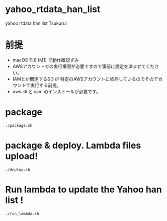# yahoo_rtdata_han_list
yahoo rtdata han list Tsukuru!

# 前提
* macOS 11.6 (M1) で動作確認ずみ
* AWSアカウントでの実行権限が必要ですので事前に設定を済ませてください。
* IAMとか関連するS３が 特定のAWSアカウントに依存しているのでそのアカウントで実行する前提。
* aws cli と sam のインストールが必要です。



# package
```
./package.sh
```

# package & deploy. Lambda files upload!
```
./deploy.sh
```

# Run lambda to update the Yahoo han list !
```
./run_lambda.sh
```
